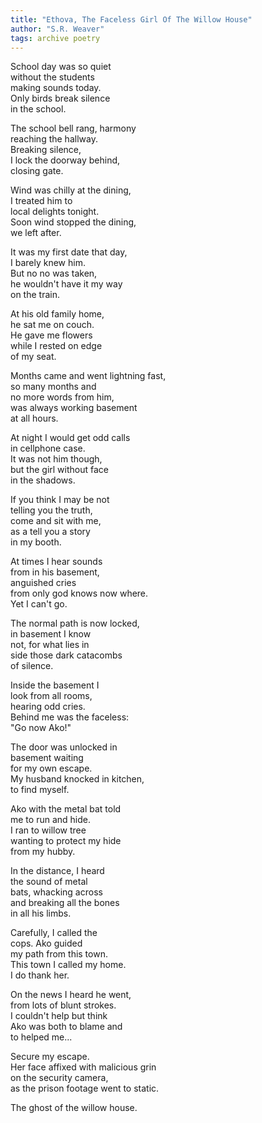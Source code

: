 ```yaml
---
title: "Ethova, The Faceless Girl Of The Willow House"
author: "S.R. Weaver"
tags: archive poetry
---
```

School day was so quiet<br />
without the students<br />
making sounds today.<br />
Only birds break silence<br />
in the school.

The school bell rang, harmony<br />
reaching the hallway.<br />
Breaking silence,<br />
I lock the doorway behind,<br />
closing gate.

Wind was chilly at the dining,<br />
I treated him to<br />
local delights tonight.<br />
Soon wind stopped the dining,<br />
we left after.

It was my first date that day,<br />
I barely knew him.<br />
But no no was taken,<br />
he wouldn't have it my way<br />
on the train.

At his old family home,<br />
he sat me on couch.<br />
He gave me flowers<br />
while I rested on edge<br />
of my seat.

Months came and went lightning fast,<br />
so many months and<br />
no more words from him,<br />
was always working basement<br />
at all hours.

At night I would get odd calls<br />
in cellphone case.<br />
It was not him though,<br />
but the girl without face<br />
in the shadows.

If you think I may be not<br />
telling you the truth,<br />
come and sit with me,<br />
as a tell you a story<br />
in my booth.

At times I hear sounds<br />
from in his basement,<br />
anguished cries<br />
from only god knows now where.<br />
Yet I can't go.

The normal path is now locked,<br />
in basement I know<br />
not, for what lies in<br />
side those dark catacombs<br />
of silence.

Inside the basement I<br />
look from all rooms,<br />
hearing odd cries.<br />
Behind me was the faceless:<br />
"Go now Ako!"

The door was unlocked in<br />
basement waiting<br />
for my own escape.<br />
My husband knocked in kitchen,<br />
to find myself.

Ako with the metal bat told<br />
me to run and hide.<br />
I ran to willow tree<br />
wanting to protect my hide<br />
from my hubby.

In the distance, I heard<br />
the sound of metal<br />
bats, whacking across<br />
and breaking all the bones<br />
in all his limbs.

Carefully, I called the<br />
cops. Ako guided<br />
my path from this town.<br />
This town I called my home.<br />
I do thank her.

On the news I heard he went,<br />
from lots of blunt strokes.<br />
I couldn't help but think<br />
Ako was both to blame and<br />
to helped me...

Secure my escape.<br />
Her face affixed with malicious grin<br />
on the security camera,<br />
as the prison footage went to static.

The ghost of the willow house.
